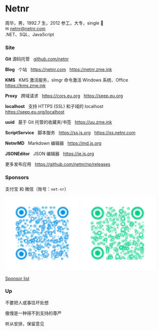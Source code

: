 # Netnr
周华，男，1992.7 生，2012 参工，大专，single 🤣  
✉ netnr@netnr.com  
.NET、SQL、JavaScript


### Site
**Git** 源码托管
&nbsp; [github.com/netnr](https://github.com/netnr) 

**Blog**
&nbsp; 个站
&nbsp; https://netnr.com
&nbsp; https://netnr.zme.ink

**KMS**
&nbsp; KMS 激活服务，slmgr 命令激活 Windows 系统、Office
&nbsp; https://kms.zme.ink

**Proxy**
&nbsp; 跨域请求
&nbsp; https://cors.eu.org
&nbsp; https://seep.eu.org

**localhost**
&nbsp; 支持 HTTPS (SSL) 和子域的 localhost
&nbsp; https://seep.eu.org/localhost

**uuid**
&nbsp; 基于 Git 托管的收藏夹/书签
&nbsp; https://uu.zme.ink

**ScriptService**
&nbsp; 脚本服务
&nbsp; https://ss.js.org
&nbsp; https://ss.netnr.com

**NetnrMD**
&nbsp; Markdown 编辑器
&nbsp; https://md.js.org

**JSONEditor**
&nbsp; JSON 编辑器
&nbsp; https://je.js.org

更多发布应用
&nbsp; https://github.com/netnr/np/releases


### Sponsors
支付宝 和 微信（账号：`net-nr`）  

<img src="static/donate/alipay.svg" title="支付宝" height="240" />
<img src="static/donate/wechat.svg" title="微信，微信账号：net-nr" height="240" />

[Sponsor list](SPONSORS.md)


### Up
不要把人或事往坏处想

傲慢是一种得不到支持的尊严

听从安排，保留意见